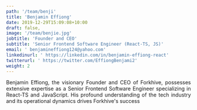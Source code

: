 ```yaml
---
path: '/team/benji'
title: 'Benjamin Effiong'
date: 2019-12-29T15:09:08+10:00
draft: false,
image: '/team/benjie.jpg'
jobtitle: 'Founder and CEO'
subtitle: 'Senior Frontend Software Engineer (React-TS, JS)'
email: ' benjamineffiong124@yahoo.com'
linkedinurl: ' https://linkedin.com/in/benjamin-effiong-react'
twitterurl: ' https://twitter.com/EffiongBenjami2'
weight: 2
---
```

<p style='text-align: justify'>
    Benjamin Effiong, the visionary Founder and CEO of Forkhive, possesses extensive expertise as a Senior Frontend Software Engineer specializing in React-TS and JavaScript. His profound understanding of the tech industry and its operational dynamics drives Forkhive's success
</p>